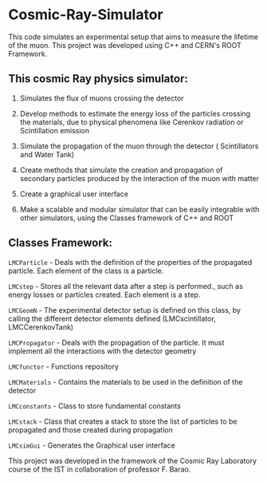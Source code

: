 Cosmic-Ray-Simulator
====================

This code simulates an experimental setup that aims to measure the lifetime of the muon.
This project was developed using C++ and CERN's ROOT Framework.


This cosmic Ray physics simulator:
----------------------------------

  1. Simulates the flux of muons crossing the detector
  
  2. Develop methods to estimate the energy loss of the particles crossing the materials, due to physical phenomena like Cerenkov radiation or Scintillation emission
  
  3. Simulate the propagation of the muon through the detector ( Scintillators and Water Tank)
  
  4. Create methods that simulate the creation and propagation of secondary particles produced by the interaction of the muon with matter
  
  5. Create a graphical user interface
  
  6. Make a scalable and modular simulator that can be easily integrable with other simulators, using the Classes framework of C++ and ROOT


Classes Framework:
------------------
`LMCParticle` - Deals with the definition of the properties of the propagated particle. Each element of the class is a particle.

`LMCstep` - Stores all the relevant data after a step is performed., such as energy losses or particles created. Each element is a step.

`LMCGeomN` - The experimental detector setup is defined on this class, by calling the different detector elements defined (LMCscintillator, LMCCerenkovTank)

`LMCPropagator` - Deals with the propagation of the particle. It must implement all the interactions with the detector geometry

`LMCfunctor` - Functions repository

`LMCMaterials` - Contains the materials to be used in the definition of the detector

`LMCconstants` - Class to store fundamental constants

`LMCstack` - Class that creates a stack to store the list of particles to be propagated and those created during propagation

`LMCsimGui` - Generates the Graphical user interface





This project was developed in the framework of the Cosmic Ray Laboratory course of the IST in collaboration of professor F. Barao.

